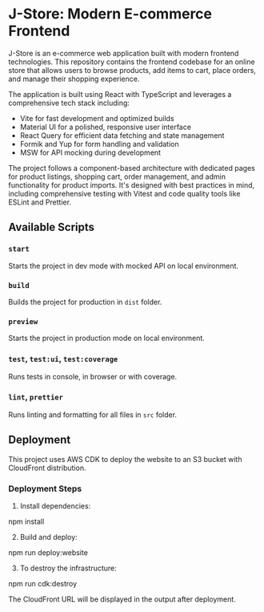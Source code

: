 # J-Store: Modern E-commerce Frontend

J-Store is an e-commerce web application built with modern frontend technologies. This repository contains the frontend codebase for an online store that allows users to browse products, add items to cart, place orders, and manage their shopping experience.

The application is built using React with TypeScript and leverages a comprehensive tech stack including:

- Vite for fast development and optimized builds
- Material UI for a polished, responsive user interface
- React Query for efficient data fetching and state management
- Formik and Yup for form handling and validation
- MSW for API mocking during development

The project follows a component-based architecture with dedicated pages for product listings, shopping cart, order management, and admin functionality for product imports. It's designed with best practices in mind, including comprehensive testing with Vitest and code quality tools like ESLint and Prettier.

## Available Scripts

### `start`

Starts the project in dev mode with mocked API on local environment.

### `build`

Builds the project for production in `dist` folder.

### `preview`

Starts the project in production mode on local environment.

### `test`, `test:ui`, `test:coverage`

Runs tests in console, in browser or with coverage.

### `lint`, `prettier`

Runs linting and formatting for all files in `src` folder.

## Deployment

This project uses AWS CDK to deploy the website to an S3 bucket with CloudFront distribution.

### Deployment Steps

1. Install dependencies:

npm install

2. Build and deploy:

npm run deploy:website

3. To destroy the infrastructure:

npm run cdk:destroy

The CloudFront URL will be displayed in the output after deployment.
